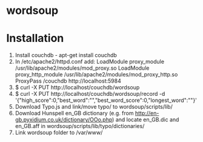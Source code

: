 wordsoup
========

Installation
============

1. Install couchdb - apt-get install couchdb
2. In /etc/apache2/httpd.conf add:
    LoadModule proxy_module /usr/lib/apache2/modules/mod_proxy.so
    LoadModule proxy_http_module /usr/lib/apache2/modules/mod_proxy_http.so
    ProxyPass /couchdb http://localhost:5984
3. $ curl -X PUT http://localhost/couchdb/wordsoup
4. $ curl -X PUT http://localhost/couchdb/wordsoup/record -d '{"high_score":0,"best_word":"","best_word_score":0,"longest_word":""}'
5. Download Typo.js and link/move typo/ to wordsoup/scripts/lib/
6. Download Hunspell en_GB dictionary (e.g. from http://en-gb.pyxidium.co.uk/dictionary/OOo.php) and locate en_GB.dic and en_GB.aff in wordsoup/scripts/lib/typo/dictionaries/
6. Link wordsoup folder to /var/www/
